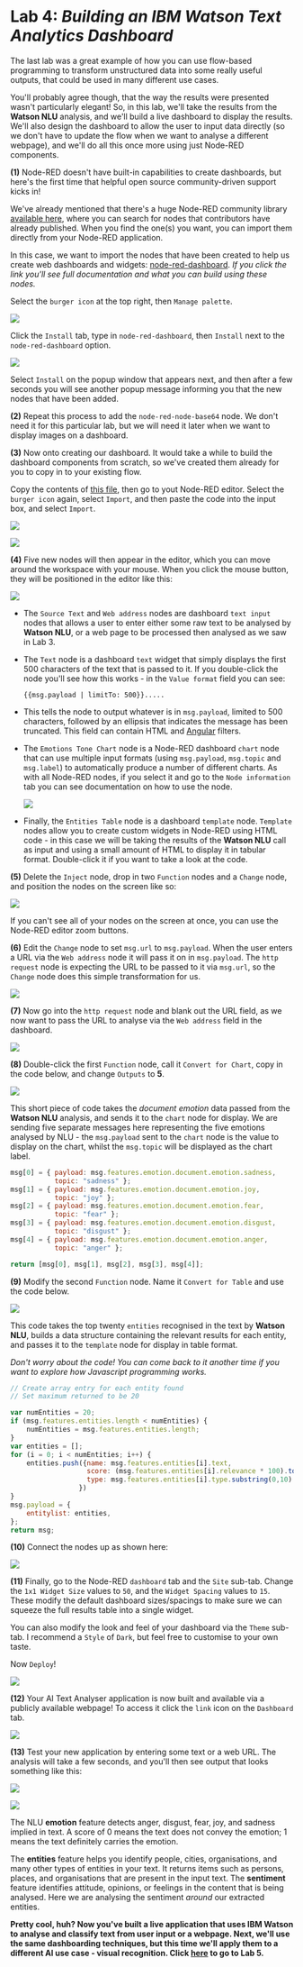 # **Lab 4:** _Building an IBM Watson Text Analytics Dashboard_
The last lab was a great example of how you can use flow-based programming to transform unstructured data into some really useful outputs, that could be used in many different use cases.

You'll probably agree though, that the way the results were presented  wasn't particularly elegant! So, in this lab, we'll take the results from the **Watson NLU** analysis, and we'll build a live dashboard to display the results. We'll also design the dashboard to allow the user to input data directly (so we don't have to update the flow when we want to analyse a different webpage), and we'll do all this once more using just Node-RED components.

**(1)** Node-RED doesn't have built-in capabilities to create dashboards, but here's the first time that helpful open source community-driven support kicks in!

We've already mentioned that there's a huge Node-RED community library [available here](https://flows.nodered.org/), where you can search for nodes that contributors have already published. When you find the one(s) you want, you can import them directly from your Node-RED application.

In this case, we want to import the nodes that have been created to help us create web dashboards and widgets: [node-red-dashboard](https://flows.nodered.org/node/node-red-dashboard). _If you click the link you'll see full documentation and what you can build using these nodes._

Select the `burger icon` at the top right, then `Manage palette`.

![](./images/01-palette.png)

Click the `Install` tab, type in `node-red-dashboard`, then `Install` next to the `node-red-dashboard` option.

![](./images/02-installdashboard.png)

Select `Install` on the popup window that appears next, and then after a few seconds you will see another popup message informing you that the new nodes that have been added.

**(2)** Repeat this process to add the `node-red-node-base64` node. We don't need it for this particular lab, but we will need it later when we want to display images on a dashboard.

**(3)** Now onto creating our dashboard. It would take a while to build the dashboard components from scratch, so we've created them already for you to copy in to your existing flow.

Copy the contents of [this file](./code/nlu-dashboard.json), then go to yout Node-RED editor. Select the `burger icon` again, select `Import`, and then paste the code into the input box, and select `Import`.

![](./images/03-importcode.png)

![](./images/04-pastecode.png)

**(4)** Five new nodes will then appear in the editor, which you can move around the workspace with your mouse. When you click the mouse button, they will be positioned in the editor like this:

![](./images/05-newnodes.png)

- The `Source Text` and `Web address` nodes are dashboard `text input` nodes that allows a user to enter either some raw text to be analysed by **Watson NLU**, or a web page to be processed then analysed as we saw in Lab 3.

- The `Text` node is a dashboard `text` widget that simply displays the first 500 characters of the text that is passed to it. If you double-click the node you'll see how this works - in the `Value format` field you can see:

  `{{msg.payload | limitTo: 500}}.....`

- This tells the node to output whatever is in `msg.payload`, limited to 500 characters, followed by an ellipsis that indicates the message has been truncated. This field can contain HTML and [Angular](https://scotch.io/tutorials/all-about-the-built-in-angularjs-filters) filters.

- The `Emotions Tone Chart` node is a Node-RED dashboard `chart` node that can use multiple input formats (using `msg.payload`, `msg.topic` and `msg.label`) to automatically produce a number of different charts. As with all Node-RED nodes, if you select it and go to the `Node information` tab you can see documentation on how to use the node.

  ![](./images/06-nodeinfo.png)

- Finally, the `Entities Table` node is a dashboard `template` node. `Template` nodes allow you to create custom widgets in Node-RED using HTML code - in this case we will be taking the results of the **Watson NLU** call as input and using a small amount of HTML to display it in tabular format. Double-click it if you want to take a look at the code.

**(5)** Delete the `Inject` node, drop in two `Function` nodes and a `Change` node, and position the nodes on the screen like so:

![](./images/07-additionalnodes.png)

If you can't see all of your nodes on the screen at once, you can use the Node-RED editor zoom buttons.

**(6)** Edit the `Change` node to set `msg.url` to `msg.payload`. When the user enters a URL via the `Web address` node it will pass it on in `msg.payload`. The `http request` node is expecting the URL to be passed to it via `msg.url`, so the `Change` node does this simple transformation for us.

![](./images/08-change.png)

**(7)** Now go into the `http request` node and blank out the URL field, as we now want to pass the URL to analyse via the `Web address` field in the dashboard.

![](./images/09-blankurl.png)

**(8)** Double-click the first `Function` node, call it `Convert for Chart`, copy in the code below, and change `Outputs` to **5**.

![](./images/10-convertforchart.png)

This short piece of code takes the _document emotion_ data passed from the **Watson NLU** analysis, and sends it to the `chart` node for display. We are sending five separate messages here representing the five emotions analysed by NLU - the `msg.payload` sent to the `chart` node is the value to display on the chart, whilst the `msg.topic` will be displayed as the chart label.

```javascript
msg[0] = { payload: msg.features.emotion.document.emotion.sadness,
           topic: "sadness" };
msg[1] = { payload: msg.features.emotion.document.emotion.joy,
           topic: "joy" };
msg[2] = { payload: msg.features.emotion.document.emotion.fear,
           topic: "fear" };  
msg[3] = { payload: msg.features.emotion.document.emotion.disgust,
           topic: "disgust" };
msg[4] = { payload: msg.features.emotion.document.emotion.anger,
           topic: "anger" };           

return [msg[0], msg[1], msg[2], msg[3], msg[4]];
```

**(9)** Modify the second `Function` node. Name it `Convert for Table` and use the code below.

![](./images/11-convertfortable.png)

This code takes the top twenty `entities` recognised in the text by **Watson NLU**, builds a data structure containing the relevant results for each entity, and passes it to the `template` node for display in table format.

_Don't worry about the code! You can come back to it another time if you want to explore how Javascript programming works._

```javascript
// Create array entry for each entity found
// Set maximum returned to be 20

var numEntities = 20;
if (msg.features.entities.length < numEntities) {
    numEntities = msg.features.entities.length;
}
var entities = [];
for (i = 0; i < numEntities; i++) {
    entities.push({name: msg.features.entities[i].text,
                   score: (msg.features.entities[i].relevance * 100).toFixed(0) + " (" + (msg.features.entities[i].sentiment.score * 100).toFixed(0) + ")",
                   type: msg.features.entities[i].type.substring(0,10)
                 })
}
msg.payload = {
    entitylist: entities,
};
return msg;
```

**(10)** Connect the nodes up as shown here:

![](./images/12-connectnodes.png)

**(11)** Finally, go to the Node-RED `dashboard` tab and the `Site` sub-tab. Change the `1x1 Widget Size` values to `50`, and the `Widget Spacing` values to `15`. These modify the default dashboard sizes/spacings to make sure we can squeeze the full results table into a single widget.

You can also modify the look and feel of your dashboard via the `Theme` sub-tab. I recommend a `Style` of `Dark`, but feel free to customise to your own taste.

Now `Deploy`!

![](./images/13-dashsettings.png)

**(12)** Your AI Text Analyser application is now built and available via a publicly available webpage! To access it click the `link` icon on the `Dashboard` tab.

![](./images/14-dashlink.png)

**(13)** Test your new application by entering some text or a web URL. The analysis will take a few seconds, and you'll then see output that looks something like this:

![](./images/15-testtext.png)

![](./images/16-testurl.png)

The NLU **emotion** feature detects anger, disgust, fear, joy, and sadness implied in text. A score of 0 means the text does not convey the emotion; 1 means the text definitely carries the emotion.

The **entities** feature helps you identify people, cities, organisations, and many other types of entities in your text. It returns items such as persons, places, and organisations that
are present in the input text. The **sentiment** feature identifies attitude, opinions, or feelings in the content that is being analysed. Here we are analysing the sentiment _around_ our extracted entities.

**Pretty cool, huh? Now you've built a live application that uses IBM Watson to analyse and classify text from user input or a webpage. Next, we'll use the same dashboarding techniques, but this time we'll apply them to a different AI use case - visual recognition. Click [here](../5-Visual) to go to Lab 5.**
